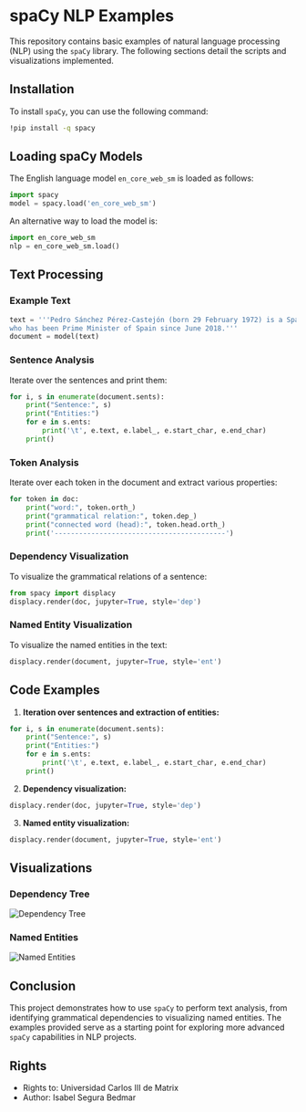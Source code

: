# spaCy NLP Examples

This repository contains basic examples of natural language processing (NLP) using the `spaCy` library. The following sections detail the scripts and visualizations implemented.

## Installation

To install `spaCy`, you can use the following command:

```bash
!pip install -q spacy
```

## Loading spaCy Models

The English language model `en_core_web_sm` is loaded as follows:

```python
import spacy
model = spacy.load('en_core_web_sm')
```

An alternative way to load the model is:

```python
import en_core_web_sm
nlp = en_core_web_sm.load()
```

## Text Processing

### Example Text

```python
text = '''Pedro Sánchez Pérez-Castejón (born 29 February 1972) is a Spanish politician
who has been Prime Minister of Spain since June 2018.'''
document = model(text)
```

### Sentence Analysis

Iterate over the sentences and print them:

```python
for i, s in enumerate(document.sents):
    print("Sentence:", s)
    print("Entities:")
    for e in s.ents:
        print('\t', e.text, e.label_, e.start_char, e.end_char)
    print()
```

### Token Analysis

Iterate over each token in the document and extract various properties:

```python
for token in doc:
    print("word:", token.orth_)
    print("grammatical relation:", token.dep_)
    print("connected word (head):", token.head.orth_)
    print('------------------------------------------')
```

### Dependency Visualization

To visualize the grammatical relations of a sentence:

```python
from spacy import displacy
displacy.render(doc, jupyter=True, style='dep')
```

### Named Entity Visualization

To visualize the named entities in the text:

```python
displacy.render(document, jupyter=True, style='ent')
```

## Code Examples

1. **Iteration over sentences and extraction of entities:**

```python
for i, s in enumerate(document.sents):
    print("Sentence:", s)
    print("Entities:")
    for e in s.ents:
        print('\t', e.text, e.label_, e.start_char, e.end_char)
    print()
```

2. **Dependency visualization:**

```python
displacy.render(doc, jupyter=True, style='dep')
```

3. **Named entity visualization:**

```python
displacy.render(document, jupyter=True, style='ent')
```

## Visualizations

### Dependency Tree

![Dependency Tree](path_to_dependency_tree_image)

### Named Entities

![Named Entities](path_to_named_entities_image)

## Conclusion

This project demonstrates how to use `spaCy` to perform text analysis, from identifying grammatical dependencies to visualizing named entities. The examples provided serve as a starting point for exploring more advanced `spaCy` capabilities in NLP projects.

## Rights

- Rights to: Universidad Carlos III de Matrix
- Author: Isabel Segura Bedmar